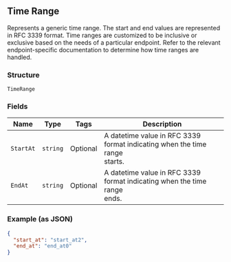 ## Time Range

Represents a generic time range. The start and end values are
represented in RFC 3339 format. Time ranges are customized to be
inclusive or exclusive based on the needs of a particular endpoint.
Refer to the relevant endpoint-specific documentation to determine
how time ranges are handled.

### Structure

`TimeRange`

### Fields

| Name | Type | Tags | Description |
|  --- | --- | --- | --- |
| `StartAt` | `string` | Optional | A datetime value in RFC 3339 format indicating when the time range<br>starts. |
| `EndAt` | `string` | Optional | A datetime value in RFC 3339 format indicating when the time range<br>ends. |

### Example (as JSON)

```json
{
  "start_at": "start_at2",
  "end_at": "end_at0"
}
```

